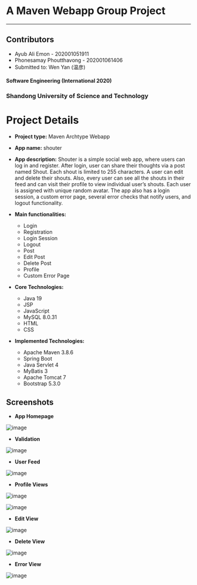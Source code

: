 # A Maven Webapp Group Project

---

## Contributors
- Ayub Ali Emon - 202001051911
- Phonesamay Phoutthavong - 202001061406
- Submitted to: Wen Yan (温彦)

#### Software Engineering (International 2020)

### Shandong University of Science and Technology

# Project Details

- **Project type:** Maven Archtype Webapp


- **App name:** shouter


- **App description:** Shouter is a simple social web app, where users can log in and register. After login, user can share their thoughts via a post named Shout. Each shout is limited to 255 characters. A user can edit and delete their shouts. Also, every user can see all the shouts in their feed and can visit their profile to view individual user’s shouts. Each user is assigned with unique random avatar. The app also has a login session, a custom error page, several error checks that notify users, and logout functionality.


- **Main functionalities:**
  - Login
  - Registration
  - Login Session
  - Logout
  - Post
  - Edit Post
  - Delete Post
  - Profile
  - Custom Error Page


- **Core Technologies:**
    - Java 19
    - JSP
    - JavaScript
    - MySQL 8.0.31
    - HTML
    - CSS


- **Implemented Technologies:**
    - Apache Maven 3.8.6
    - Spring Boot
    - Java Servlet 4
    - MyBatis 3
    - Apache Tomcat 7
    - Bootstrap 5.3.0
 
## Screenshots

- **App Homepage**

![image](https://github.com/alfa-echo-niner-ait/shouter/assets/78315132/cd6eb649-a757-40b6-ae7a-efa7c04f9315)

- **Validation**

![image](https://github.com/alfa-echo-niner-ait/shouter/assets/78315132/4d5c08df-96cb-4bfb-88dc-681e0499c45d)

- **User Feed**

![image](https://github.com/alfa-echo-niner-ait/shouter/assets/78315132/49410e6c-b8d6-4f38-9419-ba72302fdab6)

- **Profile Views**

![image](https://github.com/alfa-echo-niner-ait/shouter/assets/78315132/7063a546-9424-42a8-b5a7-55e15b159a54)

![image](https://github.com/alfa-echo-niner-ait/shouter/assets/78315132/d6bf9f66-96d8-41c4-82f6-cd77bac8b081)

- **Edit View**

![image](https://github.com/alfa-echo-niner-ait/shouter/assets/78315132/deda074a-5e60-4d73-b880-1c1a613d510a)

- **Delete View**

![image](https://github.com/alfa-echo-niner-ait/shouter/assets/78315132/d68b628a-a9e6-4f84-ac5d-35ff238bf2cc)

- **Error View**

![image](https://github.com/alfa-echo-niner-ait/shouter/assets/78315132/316e7982-c6bf-451a-96be-445be70abd52)










